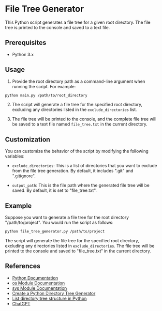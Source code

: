 # File Tree Generator

This Python script generates a file tree for a given root directory. The file tree is printed to the console and saved to a text file.

## Prerequisites

- Python 3.x

## Usage

1. Provide the root directory path as a command-line argument when running the script. For example:

```bash
python main.py /path/to/root_directory
```

2. The script will generate a file tree for the specified root directory, excluding any directories listed in the `exclude_directories` list.

3. The file tree will be printed to the console, and the complete file tree will be saved to a text file named `file_tree.txt` in the current directory.

## Customization

You can customize the behavior of the script by modifying the following variables:

- `exclude_directories`: This is a list of directories that you want to exclude from the file tree generation. By default, it includes ".git" and ".gitignore".

- `output_path`: This is the file path where the generated file tree will be saved. By default, it is set to "file_tree.txt".

## Example

Suppose you want to generate a file tree for the root directory "/path/to/project". You would run the script as follows:

```bash
python file_tree_generator.py /path/to/project
```

The script will generate the file tree for the specified root directory, excluding any directories listed in `exclude_directories`. The file tree will be printed to the console and saved to "file_tree.txt" in the current directory.

## References

- [Python Documentation](https://www.python.org/doc/)
- [os Module Documentation](https://docs.python.org/3/library/os.html)
- [sys Module Documentation](https://docs.python.org/3/library/sys.html)
- [Create a Python Directory Tree Generator](https://www.javatpoint.com/create-a-python-directory-tree-generator)
- [List directory tree structure in Python](https://stackoverflow.com/questions/9727673/list-directory-tree-structure-in-python)
- [ChatGPT](https://openai.com/blog/chatgpt/)
